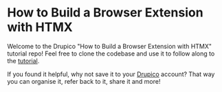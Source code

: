 # How to Build a Browser Extension with HTMX
Welcome to the Drupico "How to Build a Browser Extension with HTMX" tutorial repo! Feel free to clone the codebase
and use it to follow along to the [tutorial](https://drupico.com/blog/how-to-build-a-browser-extension-with-htmx/). 

If you found it helpful, why not save it to your [Drupico](https://drupico.com) account? That way you can organise it, 
refer back to it, share it and more!

